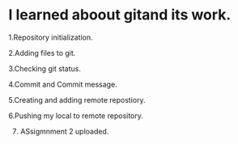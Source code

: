 # I learned aboout gitand its work.
  
1.Repository initialization.
  
2.Adding files to git.
  
3.Checking git status.
  
4.Commit and Commit message.
  
5.Creating and adding remote repostiory.
  
6.Pushing my local to remote repository.

7. ASsigmnment 2 uploaded.
  

